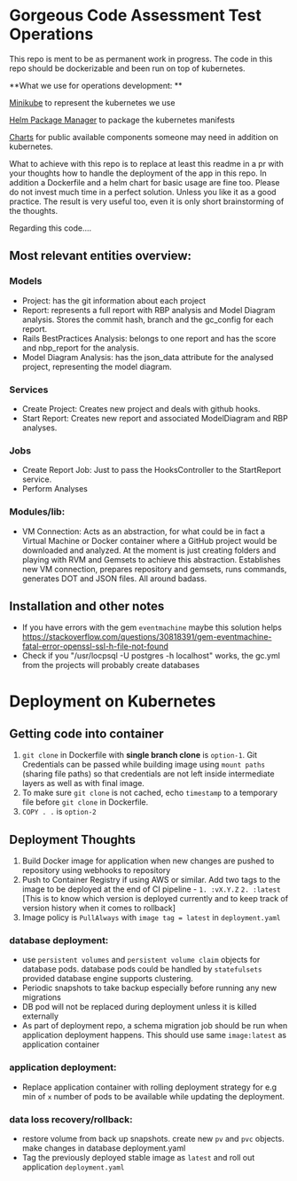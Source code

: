 Gorgeous Code Assessment Test Operations
=======
This repo is ment to be as permanent work in progress.
The code in this repo should be dockerizable and been run on top of
kubernetes.

**What we use for operations development:
**

[Minikube](https://github.com/kubernetes/minikube) to represent the kubernetes we use

[Helm Package Manager](https://github.com/kubernetes/helm) to package the kubernetes manifests

[Charts](https://github.com/kubernetes/charts) for public available components someone may need in addition on kubernetes.

What to achieve with this repo is to replace at least this readme in a pr with your thoughts how to handle the deployment of the app
in this repo. In addition a Dockerfile and a helm chart for basic usage are fine too.
Please do not invest much time in a perfect solution. Unless you like it as a good practice.
The result is very useful too, even it is only short brainstorming of the thoughts.


Regarding this code....


## Most relevant entities overview:

### Models
* Project: has the git information about each project
* Report: represents a full report with RBP analysis and Model Diagram analysis. Stores the commit hash, branch and the gc_config for each report.
* Rails BestPractices Analysis: belongs to one report and has the score and nbp_report for the analysis.
* Model Diagram Analysis: has the json_data attribute for the analysed project, representing the model diagram.

### Services
* Create Project: Creates new project and deals with github hooks.
* Start Report: Creates new report and associated ModelDiagram and RBP analyses.

### Jobs
* Create Report Job: Just to pass the HooksController to the StartReport service.
* Perform Analyses

### Modules/lib:
* VM Connection: Acts as an abstraction, for what could be in fact a Virtual Machine or Docker container where a GitHub project would be downloaded and analyzed. At the moment is just creating folders and playing with RVM and Gemsets to achieve this abstraction. Establishes new VM connection, prepares repository and gemsets, runs commands, generates DOT and JSON files. All around badass.

## Installation and other notes
* If you have errors with the gem `eventmachine` maybe this solution helps <https://stackoverflow.com/questions/30818391/gem-eventmachine-fatal-error-openssl-ssl-h-file-not-found>
* Check if you "/usr/locpsql -U postgres -h localhost" works, the gc.yml from the projects will probably create databases

# Deployment on Kubernetes

## Getting code into container
1. `git clone` in Dockerfile with **single branch clone** is `option-1`. Git Credentials can be passed while building image using `mount paths` (sharing file paths) so that credentials are not left inside intermediate layers as well as with final image.
2. To make sure `git clone` is not cached, echo `timestamp` to a temporary file before `git clone` in Dockerfile.
3. `COPY . .` is `option-2`

## Deployment Thoughts
1. Build Docker image for application when new changes are pushed to repository using webhooks to repository
2. Push to Container Registry if using AWS or similar. Add two tags to the image to be deployed at the end of CI pipeline - `1. :vX.Y.Z` `2. :latest`
[This is to know which version is deployed currently and to keep track of version history when it comes to rollback]
3. Image policy is `PullAlways` with `image tag = latest` in `deployment.yaml`


### database deployment:
- use `persistent volumes` and `persistent volume claim` objects for database pods. database pods could be handled by `statefulsets` provided database engine supports clustering.
- Periodic snapshots to take backup especially before running any new migrations
- DB pod will not be replaced during deployment unless it is killed externally
- As part of deployment repo, a schema migration job should be run when application deployment happens. This should use same `image:latest` as application container

### application deployment:
- Replace application container with rolling deployment strategy for e.g min of `x` number of pods to be available while updating the deployment.

### data loss recovery/rollback:
- restore volume from back up snapshots. create new `pv` and `pvc` objects. make changes in database deployment.yaml
- Tag the previously deployed stable image as `latest` and roll out application `deployment.yaml`